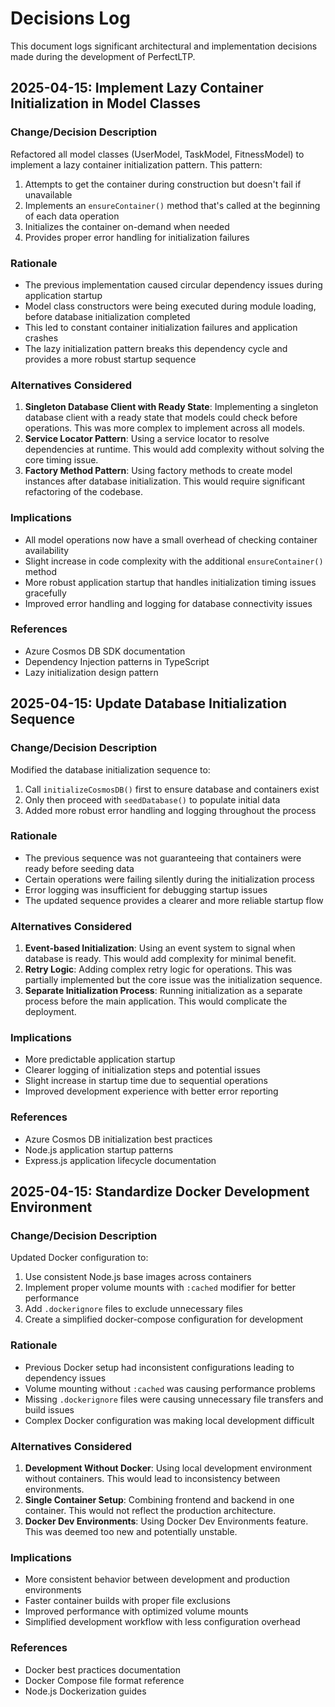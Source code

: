 # Decisions Log

This document logs significant architectural and implementation decisions made during the development of PerfectLTP.

## 2025-04-15: Implement Lazy Container Initialization in Model Classes

### Change/Decision Description
Refactored all model classes (UserModel, TaskModel, FitnessModel) to implement a lazy container initialization pattern. This pattern:
1. Attempts to get the container during construction but doesn't fail if unavailable
2. Implements an `ensureContainer()` method that's called at the beginning of each data operation
3. Initializes the container on-demand when needed
4. Provides proper error handling for initialization failures

### Rationale
- The previous implementation caused circular dependency issues during application startup
- Model class constructors were being executed during module loading, before database initialization completed
- This led to constant container initialization failures and application crashes
- The lazy initialization pattern breaks this dependency cycle and provides a more robust startup sequence

### Alternatives Considered
1. **Singleton Database Client with Ready State**: Implementing a singleton database client with a ready state that models could check before operations. This was more complex to implement across all models.
2. **Service Locator Pattern**: Using a service locator to resolve dependencies at runtime. This would add complexity without solving the core timing issue.
3. **Factory Method Pattern**: Using factory methods to create model instances after database initialization. This would require significant refactoring of the codebase.

### Implications
- All model operations now have a small overhead of checking container availability
- Slight increase in code complexity with the additional `ensureContainer()` method
- More robust application startup that handles initialization timing issues gracefully
- Improved error handling and logging for database connectivity issues

### References
- Azure Cosmos DB SDK documentation
- Dependency Injection patterns in TypeScript
- Lazy initialization design pattern

## 2025-04-15: Update Database Initialization Sequence

### Change/Decision Description
Modified the database initialization sequence to:
1. Call `initializeCosmosDB()` first to ensure database and containers exist
2. Only then proceed with `seedDatabase()` to populate initial data
3. Added more robust error handling and logging throughout the process

### Rationale
- The previous sequence was not guaranteeing that containers were ready before seeding data
- Certain operations were failing silently during the initialization process
- Error logging was insufficient for debugging startup issues
- The updated sequence provides a clearer and more reliable startup flow

### Alternatives Considered
1. **Event-based Initialization**: Using an event system to signal when database is ready. This would add complexity for minimal benefit.
2. **Retry Logic**: Adding complex retry logic for operations. This was partially implemented but the core issue was the initialization sequence.
3. **Separate Initialization Process**: Running initialization as a separate process before the main application. This would complicate the deployment.

### Implications
- More predictable application startup
- Clearer logging of initialization steps and potential issues
- Slight increase in startup time due to sequential operations
- Improved development experience with better error reporting

### References
- Azure Cosmos DB initialization best practices
- Node.js application startup patterns
- Express.js application lifecycle documentation

## 2025-04-15: Standardize Docker Development Environment

### Change/Decision Description
Updated Docker configuration to:
1. Use consistent Node.js base images across containers
2. Implement proper volume mounts with `:cached` modifier for better performance
3. Add `.dockerignore` files to exclude unnecessary files
4. Create a simplified docker-compose configuration for development

### Rationale
- Previous Docker setup had inconsistent configurations leading to dependency issues
- Volume mounting without `:cached` was causing performance problems
- Missing `.dockerignore` files were causing unnecessary file transfers and build issues
- Complex Docker configuration was making local development difficult

### Alternatives Considered
1. **Development Without Docker**: Using local development environment without containers. This would lead to inconsistency between environments.
2. **Single Container Setup**: Combining frontend and backend in one container. This would not reflect the production architecture.
3. **Docker Dev Environments**: Using Docker Dev Environments feature. This was deemed too new and potentially unstable.

### Implications
- More consistent behavior between development and production environments
- Faster container builds with proper file exclusions
- Improved performance with optimized volume mounts
- Simplified development workflow with less configuration overhead

### References
- Docker best practices documentation
- Docker Compose file format reference
- Node.js Dockerization guides 